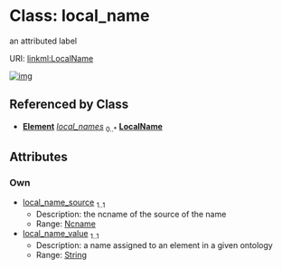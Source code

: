
# Class: local_name


an attributed label

URI: [linkml:LocalName](https://w3id.org/linkml/LocalName)


[![img](images/LocalName.svg)](images/LocalName.svg)

## Referenced by Class

 *  **[Element](Element.md)** *[local_names](local_names.md)*  <sub>0..\*</sub>  **[LocalName](LocalName.md)**

## Attributes


### Own

 * [local_name_source](local_name_source.md)  <sub>1..1</sub>
     * Description: the ncname of the source of the name
     * Range: [Ncname](types/Ncname.md)
 * [local_name_value](local_name_value.md)  <sub>1..1</sub>
     * Description: a name assigned to an element in a given ontology
     * Range: [String](types/String.md)
